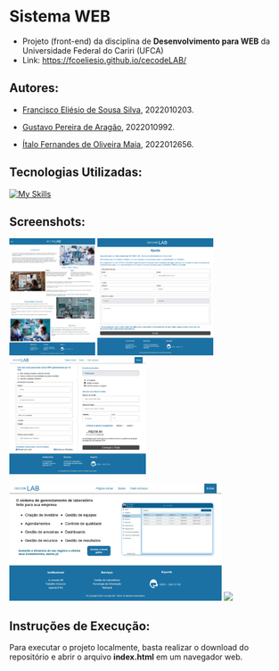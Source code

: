 # Sistema WEB

* Projeto (front-end) da disciplina de __Desenvolvimento para WEB__ da Universidade Federal do Cariri (UFCA)
* Link: https://fcoeliesio.github.io/cecodeLAB/

## Autores:

* [Francisco Eliésio de Sousa Silva](https://github.com/fcoeliesio), 2022010203.

* [Gustavo Pereira de Aragão](https://github.com/McGusT99), 2022010992.

* [Ítalo Fernandes de Oliveira Maia](https://github.com/italomaia03), 2022012656.

## Tecnologias Utilizadas:
[![My Skills](https://skillicons.dev/icons?i=html,css,js)]()

## Screenshots:
<img src="./assets/images/readme-image-2.png" height="210px"/>  <img src="./assets/images/readme-image-3.png" height="210px"/> <img src="./assets/images/readme-image-4.png" height="210px"/>

<img src="./assets/images/readme-image-1.png" height="210px"/>   <img src="./assets/images/readme-image-5.png.png" height="210px"/> 

## Instruções de Execução:

Para executar o projeto localmente, basta realizar o download do repositório e abrir o arquivo __index.html__ em um navegador web.
